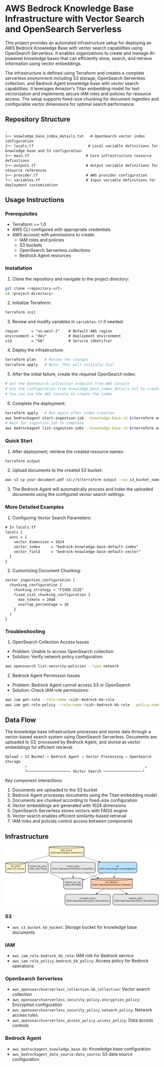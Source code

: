 # AWS Bedrock Knowledge Base Infrastructure with Vector Search and OpenSearch Serverless

This project provides an automated infrastructure setup for deploying an AWS Bedrock Knowledge Base with vector search capabilities using OpenSearch Serverless. It enables organizations to create and manage AI-powered knowledge bases that can efficiently store, search, and retrieve information using vector embeddings.

The infrastructure is defined using Terraform and creates a complete serverless environment including S3 storage, OpenSearch Serverless collection, and Bedrock Agent knowledge base with vector search capabilities. It leverages Amazon's Titan embedding model for text vectorization and implements secure IAM roles and policies for resource access. The setup supports fixed-size chunking for document ingestion and configurable vector dimensions for optimal search performance.

## Repository Structure
```
.
├── knowledge_base_index_details.txt   # OpenSearch vector index configuration
├── locals.tf                         # Local variable definitions for knowledge base and S3 configuration
├── main.tf                          # Core infrastructure resource definitions
├── outputs.tf                       # Output variable definitions for resource references
├── provider.tf                      # AWS provider configuration
└── variables.tf                     # Input variable definitions for deployment customization
```

## Usage Instructions
### Prerequisites
- Terraform >= 1.0
- AWS CLI configured with appropriate credentials
- AWS account with permissions to create:
  - IAM roles and policies
  - S3 buckets
  - OpenSearch Serverless collections
  - Bedrock Agent resources

### Installation

1. Clone the repository and navigate to the project directory:
```bash
git clone <repository-url>
cd <project-directory>
```

2. Initialize Terraform:
```bash
terraform init
```

3. Review and modify variables in `variables.tf` if needed:
```hcl
region      = "us-west-2"    # Default AWS region
environment = "dev"          # Deployment environment
sid         = "kb"           # Service identifier
```

4. Deploy the infrastructure:
```bash
terraform plan    # Review the changes
terraform apply   # Note: This will initially fail
```

5. After the initial failure, create the required OpenSearch index:
```bash
# Get the OpenSearch collection endpoint from AWS Console
# Use the configuration from knowledge_base_index_details.txt to create the index
# You can use the AWS Console to create the index
```

6. Complete the deployment:
```bash
terraform apply   # Run again after index creation
aws bedrockagent start-ingestion-job --knowledge-base-id $(terraform output -raw knowledge_base_id) --data-source-id data_source  # Sync the data source
# Wait for ingestion job to complete
aws bedrockagent list-ingestion-jobs --knowledge-base-id $(terraform output -raw knowledge_base_id)  # Check ingestion status
```

### Quick Start

1. After deployment, retrieve the created resource names:
```bash
terraform output
```

2. Upload documents to the created S3 bucket:
```bash
aws s3 cp your-document.pdf s3://$(terraform output -raw s3_bucket_name)/
```

3. The Bedrock Agent will automatically process and index the uploaded documents using the configured vector search settings.

### More Detailed Examples

1. Configuring Vector Search Parameters:
```hcl
# In locals.tf
locals {
  aoss = {
    vector_dimension = 1024
    vector_index     = "bedrock-knowledge-base-default-index"
    vector_field     = "bedrock-knowledge-base-default-vector"
  }
}
```

2. Customizing Document Chunking:
```hcl
vector_ingestion_configuration {
  chunking_configuration {
    chunking_strategy = "FIXED_SIZE"
    fixed_size_chunking_configuration {
      max_tokens = 2048
      overlap_percentage = 10
    }
  }
}
```

### Troubleshooting

1. OpenSearch Collection Access Issues
- Problem: Unable to access OpenSearch collection
- Solution: Verify network policy configuration:
```bash
aws opensearch list-security-policies --type network
```

2. Bedrock Agent Permission Issues
- Problem: Bedrock Agent cannot access S3 or OpenSearch
- Solution: Check IAM role permissions:
```bash
aws iam get-role --role-name <sid>-bedrock-kb-role
aws iam get-role-policy --role-name <sid>-bedrock-kb-role --policy-name <sid>-bedrock-kb-policy
```

## Data Flow

The knowledge base infrastructure processes and stores data through a vector-based search system using OpenSearch Serverless. Documents are uploaded to S3, processed by Bedrock Agent, and stored as vector embeddings for efficient retrieval.

```ascii
Upload → S3 Bucket → Bedrock Agent → Vector Processing → OpenSearch Storage
         ↑                                                      ↓
         └──────────────────── Vector Search ─────────────────-┘
```

Key component interactions:
1. Documents are uploaded to the S3 bucket
2. Bedrock Agent processes documents using the Titan embedding model
3. Documents are chunked according to fixed-size configuration
4. Vector embeddings are generated with 1024 dimensions
5. OpenSearch Serverless stores vectors with FAISS engine
6. Vector search enables efficient similarity-based retrieval
7. IAM roles and policies control access between components

## Infrastructure

![Infrastructure diagram](./docs/infra.svg)

### S3
- `aws_s3_bucket.kb_bucket`: Storage bucket for knowledge base documents

### IAM
- `aws_iam_role.bedrock_kb_role`: IAM role for Bedrock service
- `aws_iam_role_policy.bedrock_kb_policy`: Access policy for Bedrock operations

### OpenSearch Serverless
- `aws_opensearchserverless_collection.kb_collection`: Vector search collection
- `aws_opensearchserverless_security_policy.encryption_policy`: Encryption configuration
- `aws_opensearchserverless_security_policy.network_policy`: Network access rules
- `aws_opensearchserverless_access_policy.access_policy`: Data access controls

### Bedrock Agent
- `aws_bedrockagent_knowledge_base.kb`: Knowledge base configuration
- `aws_bedrockagent_data_source.data_source`: S3 data source configuration